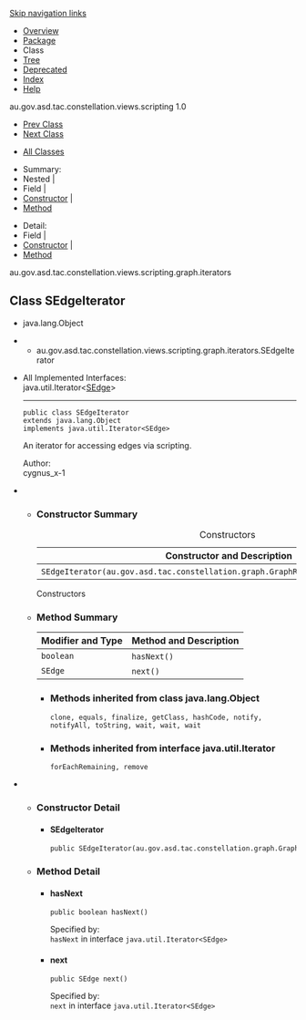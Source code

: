 <div class="topNav">

<span id="navbar.top"></span>

<div class="skipNav">

[Skip navigation links](#skip.navbar.top "Skip navigation links")

</div>

<span id="navbar.top.firstrow"></span>

-   [Overview](../constellation/CoreScriptingView/src/au/gov/asd/tac/constellation/views/scripting/docs/javadoc/overview-summary.md)
-   [Package](../constellation/CoreScriptingView/src/au/gov/asd/tac/constellation/views/scripting/docs/javadoc/graph/iterators/package-summary.md)
-   Class
-   [Tree](../constellation/CoreScriptingView/src/au/gov/asd/tac/constellation/views/scripting/docs/javadoc/graph/iterators/package-tree.md)
-   [Deprecated](../constellation/CoreScriptingView/src/au/gov/asd/tac/constellation/views/scripting/docs/javadoc/deprecated-list.md)
-   [Index](../constellation/CoreScriptingView/src/au/gov/asd/tac/constellation/views/scripting/docs/javadoc/index-all.md)
-   [Help](../constellation/CoreScriptingView/src/au/gov/asd/tac/constellation/views/scripting/docs/javadoc/help-doc.md)

<div class="aboutLanguage">

au.gov.asd.tac.constellation.views.scripting 1.0

</div>

</div>

<div class="subNav">

-   [<span
    class="typeNameLink">Prev Class</span>](../constellation/CoreScriptingView/src/au/gov/asd/tac/constellation/views/scripting/docs/javadoc/graph/iterators/SAttributeIterator.md "class in au.gov.asd.tac.constellation.views.scripting.graph.iterators")
-   [<span
    class="typeNameLink">Next Class</span>](../constellation/CoreScriptingView/src/au/gov/asd/tac/constellation/views/scripting/docs/javadoc/graph/iterators/SEdgeTransactionIterator.md "class in au.gov.asd.tac.constellation.views.scripting.graph.iterators")

<!-- -->

-   [All Classes](../constellation/CoreScriptingView/src/au/gov/asd/tac/constellation/views/scripting/docs/javadoc/allclasses-noframe.md)

<div>

</div>

<div>

-   Summary: 
-   Nested | 
-   Field | 
-   [Constructor](#constructor.summary) | 
-   [Method](#method.summary)

<!-- -->

-   Detail: 
-   Field | 
-   [Constructor](#constructor.detail) | 
-   [Method](#method.detail)

</div>

<span id="skip.navbar.top"></span>

</div>

<div class="header">

<div class="subTitle">

au.gov.asd.tac.constellation.views.scripting.graph.iterators

</div>

## Class SEdgeIterator

</div>

<div class="contentContainer">

-   java.lang.Object

-   -   au.gov.asd.tac.constellation.views.scripting.graph.iterators.SEdgeIterator

<div class="description">

-   All Implemented Interfaces:  
    java.util.Iterator\<[SEdge](../constellation/CoreScriptingView/src/au/gov/asd/tac/constellation/views/scripting/docs/javadoc/graph/SEdge.md "class in au.gov.asd.tac.constellation.views.scripting.graph")\>

    ------------------------------------------------------------------------

      

        public class SEdgeIterator
        extends java.lang.Object
        implements java.util.Iterator<SEdge>

    <div class="block">

    An iterator for accessing edges via scripting.

    </div>

    <span class="simpleTagLabel">Author:</span>  
    cygnus_x-1

</div>

<div class="summary">

-   -   <span id="constructor.summary"></span>

        ### Constructor Summary

        <table class="memberSummary" data-border="0" data-cellpadding="3" data-cellspacing="0" data-summary="Constructor Summary table, listing constructors, and an explanation">
        <caption><span>Constructors</span><span class="tabEnd"> </span></caption>
        <thead>
        <tr class="header">
        <th class="colOne" scope="col">Constructor and Description</th>
        </tr>
        </thead>
        <tbody>
        <tr class="odd altColor">
        <td class="colOne"><code>SEdgeIterator(au.gov.asd.tac.constellation.graph.GraphReadMethods readableGraph)</code> </td>
        </tr>
        </tbody>
        </table>

        Constructors<span class="tabEnd"> </span>

    <!-- -->

    -   <span id="method.summary"></span>

        ### Method Summary

        <table class="memberSummary" data-border="0" data-cellpadding="3" data-cellspacing="0" data-summary="Method Summary table, listing methods, and an explanation">
        <thead>
        <tr class="header">
        <th class="colFirst" scope="col">Modifier and Type</th>
        <th class="colLast" scope="col">Method and Description</th>
        </tr>
        </thead>
        <tbody>
        <tr id="i0" class="odd altColor">
        <td class="colFirst"><code>boolean</code></td>
        <td class="colLast"><code>hasNext()</code> </td>
        </tr>
        <tr id="i1" class="even rowColor">
        <td class="colFirst"><code>SEdge</code></td>
        <td class="colLast"><code>next()</code> </td>
        </tr>
        </tbody>
        </table>

        -   <span
            id="methods.inherited.from.class.java.lang.Object"></span>

            ### Methods inherited from class java.lang.Object

            `clone, equals, finalize, getClass, hashCode, notify, notifyAll, toString, wait, wait, wait`

        <!-- -->

        -   <span
            id="methods.inherited.from.class.java.util.Iterator"></span>

            ### Methods inherited from interface java.util.Iterator

            `forEachRemaining, remove`

</div>

<div class="details">

-   -   <span id="constructor.detail"></span>

        ### Constructor Detail

        <span
        id="SEdgeIterator-au.gov.asd.tac.constellation.graph.GraphReadMethods-"></span>

        -   #### SEdgeIterator

                public SEdgeIterator(au.gov.asd.tac.constellation.graph.GraphReadMethods readableGraph)

    <!-- -->

    -   <span id="method.detail"></span>

        ### Method Detail

        <span id="hasNext--"></span>

        -   #### hasNext

                public boolean hasNext()

            <span class="overrideSpecifyLabel">Specified by:</span>  
            `hasNext` in interface `java.util.Iterator<SEdge>`

        <span id="next--"></span>

        -   #### next

                public SEdge next()

            <span class="overrideSpecifyLabel">Specified by:</span>  
            `next` in interface `java.util.Iterator<SEdge>`

</div>

</div>

